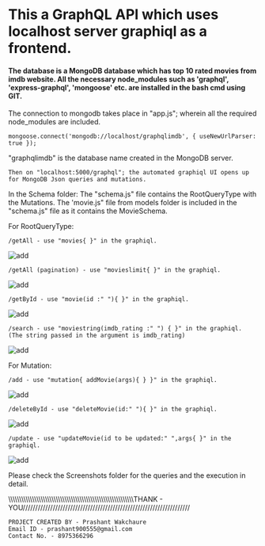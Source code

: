 
# This a GraphQL API which uses localhost server graphiql as a frontend.

<h4>
The database is a MongoDB database which has top 10 rated movies from imdb website.
All the necessary node_modules such as 'graphql', 'express-graphql', 'mongoose' etc. are installed in the bash cmd using GIT.
</h4>

The connection to mongodb takes place in "app.js"; wherein all the required node_modules are included.
    
    mongoose.connect('mongodb://localhost/graphqlimdb', { useNewUrlParser: true });
"graphqlimdb" is the database name created in the MongoDB server.

    Then on "localhost:5000/graphql"; the automated graphiql UI opens up for MongoDB Json queries and mutations.

In the Schema folder: The "schema.js" file contains the RootQueryType with the Mutations. The 'movie.js" file from models folder is                             included in the "schema.js" file as it contains the MovieSchema.

For RootQueryType:

    /getAll - use "movies{ }" in the graphiql.

![add](https://github.com/prashant900555/back-end-task/blob/master/GraphQL%20-%20Top%2010%20Movies%20IMDB%20List/Screenshots/getAll.png?raw=true)

    /getAll (pagination) - use "movieslimit{ }" in the graphiql.
 
 ![add](https://github.com/prashant900555/back-end-task/blob/master/GraphQL%20-%20Top%2010%20Movies%20IMDB%20List/Screenshots/getAll%20(pagination).png?raw=true)
 
    /getById - use "movie(id :" "){ }" in the graphiql.
 
 ![add](https://github.com/prashant900555/back-end-task/blob/master/GraphQL%20-%20Top%2010%20Movies%20IMDB%20List/Screenshots/getById.png?raw=true)
 
    /search - use "moviestring(imdb_rating :" ") { }" in the graphiql. (The string passed in the argument is imdb_rating)
    
 ![add](https://github.com/prashant900555/back-end-task/blob/master/GraphQL%20-%20Top%2010%20Movies%20IMDB%20List/Screenshots/search.png?raw=true)    
    
For Mutation:

    /add - use "mutation{ addMovie(args){ } }" in the graphiql.
    
  ![add](https://github.com/prashant900555/back-end-task/blob/master/GraphQL%20-%20Top%2010%20Movies%20IMDB%20List/Screenshots/add.png?raw=true)   
    
    /deleteById - use "deleteMovie(id:" "){ }" in the graphiql.
    
![add](https://github.com/prashant900555/back-end-task/blob/master/GraphQL%20-%20Top%2010%20Movies%20IMDB%20List/Screenshots/delete.png?raw=true)    
    
    /update - use "updateMovie(id to be updated:" ",args{ }" in the graphiql.

![add](https://github.com/prashant900555/back-end-task/blob/master/GraphQL%20-%20Top%2010%20Movies%20IMDB%20List/Screenshots/update.png?raw=true)    

Please check the Screenshots folder for the queries and the execution in detail.

\\\\\\\\\\\\\\\\\\\\\\\\\\\\\\\\\\\\\\\\\\\\\\\\\\\\\\\\\\\\\\\\\\\\\\\\\\\\\\\\\\\\\\\\\\\\\\\\\\\\\\\\\\\\\\\\\\\\THANK - YOU///////////////////////////////////////////////////////////////////

    PROJECT CREATED BY - Prashant Wakchaure
    Email ID - prashant900555@gmail.com
    Contact No. - 8975366296
